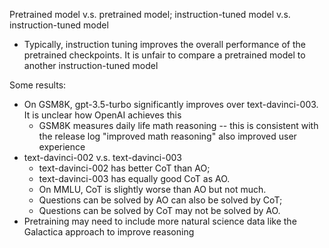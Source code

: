 Pretrained model v.s. pretrained model; instruction-tuned model v.s. instruction-tuned model
* Typically, instruction tuning improves the overall performance of the pretrained checkpoints. It is unfair to compare a pretrained model to another instruction-tuned model

Some results:
* On GSM8K, gpt-3.5-turbo significantly improves over text-davinci-003. It is unclear how OpenAI achieves this
  * GSM8K measures daily life math reasoning -- this is consistent with the release log "improved math reasoning" also improved user experience
* text-davinci-002 v.s. text-davinci-003
  * text-davinci-002 has better CoT than AO; 
  * text-davinci-003 has equally good CoT as AO. 
  * On MMLU, CoT is slightly worse than AO but not much. 
  * Questions can be solved by AO can also be solved by CoT; 
  * Questions can be solved by CoT may not be solved by AO. 
* Pretraining may need to include more natural science data like the Galactica approach to improve reasoning